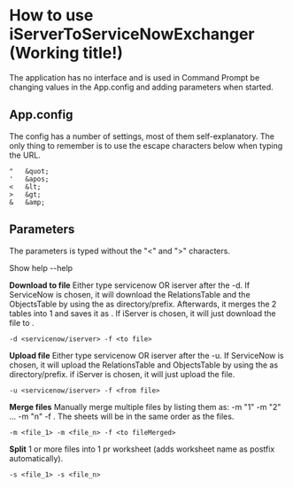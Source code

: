 How to use iServerToServiceNowExchanger (Working title!)
========================================================

The application has no interface and is used in Command Prompt be changing values in the App.config and adding parameters when started.

App.config
----------
The config has a number of settings, most of them self-explanatory.
The only thing to remember is to use the escape characters below when typing the URL.

	"   &quot;
	'   &apos;
	<   &lt;
	>   &gt;
	&   &amp;


Parameters
----------
The parameters is typed without the "<" and ">" characters.

Show help
--help

__Download to file__ Either type servicenow OR iserver after the -d.
If ServiceNow is chosen, it will download the RelationsTable and the ObjectsTable by using the <to file> as directory/prefix. Afterwards, it merges the 2 tables into 1 and saves it as <to file>.
If iServer is chosen, it will just download the file to <to file>.

	-d <servicenow/iserver> -f <to file>

__Upload file__ Either type servicenow OR iserver after the -u.
If ServiceNow is chosen, it will upload the RelationsTable and ObjectsTable by using the <to file> as directory/prefix.
if iServer is chosen, it will just upload the file.

	-u <servicenow/iserver> -f <from file>

__Merge files__ Manually merge multiple files by listing them as: -m "1" -m "2" ... -m "n" -f <to file>. The sheets will be in the same order as the files.

	-m <file_1> -m <file_n> -f <to fileMerged>

__Split__ 1 or more files into 1 pr worksheet (adds worksheet name as postfix automatically).

	-s <file_1> -s <file_n>